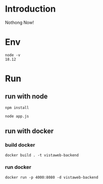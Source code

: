 # Introduction
Nothong Now!
# Env
```
node -v
18.12
```
# Run
## run with node
```
npm install
```
```
node app.js
```
## run with docker
### build docker
```
docker build . -t vistaweb-backend
```
### run docker
```
docker run -p 4000:8080 -d vistaweb-backend
```